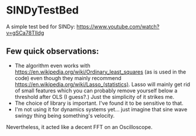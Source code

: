 # SINDyTestBed
A simple test bed for SINDy: https://www.youtube.com/watch?v=gSCa78TIldg

## Few quick observations:

* The algorithm even works with https://en.wikipedia.org/wiki/Ordinary_least_squares (as is used in the code) even though they mainly recommend https://en.wikipedia.org/wiki/Lasso_(statistics). 
Lasso will mainly get rid of small features which you can probably remove yourself below a threshold after OLS (I guess?.) Just the simplicity of it strikes me.
* The choice of library is important. I've found it to be sensitive to that.
* I'm not using it for dynamics systems yet... just imagine that sine wave swingy thing being something's velocity.

Nevertheless, it acted like a decent FFT on an Oscilloscope.